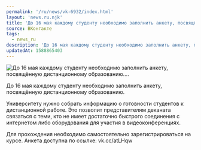 ```yaml
---
permalink: '/ru/news/vk-6932/index.html'
layout: 'news.ru.njk'
title: 'До 16 мая каждому студенту необходимо заполнить анкету, посвящённую дистанционному образованию.…'
source: ВКонтакте
tags:
  - news_ru
description: 'До 16 мая каждому студенту необходимо заполнить анкету, посвящённую дистанционному образованию.…'
updatedAt: 1588865403
---
```

![До 16 мая каждому студенту необходимо заполнить анкету, посвящённую дистанционному образованию.…](https://sun9-73.userapi.com/impg/MR8P5QJ4aMvuoQkUfdVqDayLb8r7HNGfYbUjmg/hEdyXlQZEYk.jpg?size=1280x720&quality=96&sign=503bc23f446ecec39273cc63d79192c4&c_uniq_tag=AJ-HPlKla-O9Xgb-FF7KhM_NGGtAWytkKH0fm7djpys&type=album)

До 16 мая каждому студенту необходимо заполнить анкету, посвящённую дистанционному образованию.

Университету нужно собрать информацию о готовности студентов к дистанционной работе. Это позволит представителям деканата связаться с теми, кто не имеет достаточно быстрого соединения с интернетом либо оборудования для участия в видеоконференциях.

Для прохождения необходимо самостоятельно зарегистрироваться на курсе.
Анкета доступна по ссылке: vk.cc/atLHqw
